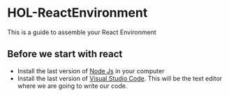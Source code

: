 # HOL-ReactEnvironment
This is a guide to assemble your React Environment

## Before we start with react
- Install the last version of [Node Js](https://nodejs.org/en/) in your computer
- Install the last version of [Visual Studio Code](https://code.visualstudio.com/). This will be the text editor where we are going to write our code. 
